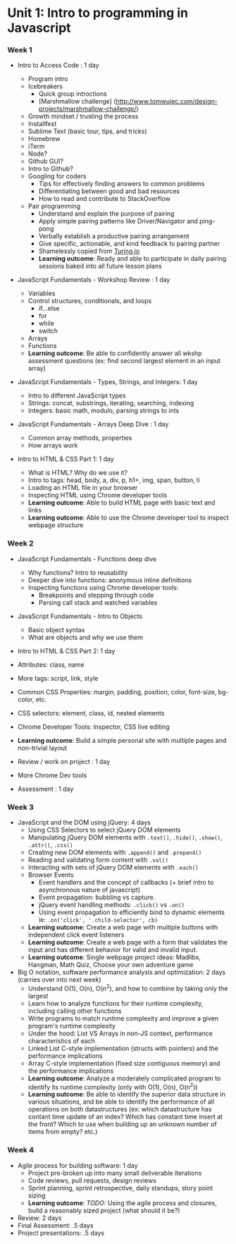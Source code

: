 # Unit 1: Intro to programming in Javascript


### Week 1

- Intro to Access Code : 1 day
  - Program intro
  - Icebreakers
    - Quick group introctions 
    - [Marshmallow challenge] (http://www.tomwujec.com/design-projects/marshmallow-challenge/)
  - Growth mindset / trusting the process 
  - Installfest
   - Sublime Text (basic tour, tips, and tricks)
   - Homebrew
   - iTerm
   - Node? 
   - Github GUI?
  - Intro to Github?
  - Googling for coders
    - Tips for effectively finding answers to common problems 
    - Differentiating between good and bad resources
    - How to read and contribute to StackOverflow
  - Pair programming
    - Understand and explain the purpose of pairing
    - Apply simple pairing patterns like Driver/Navigator and ping-pong
    - Verbally establish a productive pairing arrangement
    - Give specific, actionable, and kind feedback to pairing partner
    - Shamelessly copied from [Turing.io](https://github.com/turingschool/lesson_plans/blob/master/ruby_01-object_oriented_programming_with_ruby/pairing_patterns.markdown)
    - **Learning outcome**: Ready and able to participate in daily pairing sessions baked into all future lesson plans


- JavaScript Fundamentals - Workshop Review : 1 day
  - Variables
  - Control structures, conditionals, and loops
    - if...else
    - for
    - while
    - switch
  - Arrays
  - Functions
   - **Learning outcome**: Be able to confidently answer all wkshp assessment questions (ex: find second largest element in an input array)

- JavaScript Fundamentals - Types, Strings, and Integers: 1 day
  - Intro to different JavaScript types
  - Strings: concat, substrings, iterating, searching, indexing
  - Integers: basic math, modulo, parsing strings to ints

- JavaScript Fundamentals - Arrays Deep Dive : 1 day
  - Common array methods, properties
  - How arrays work 

- Intro to HTML & CSS Part 1: 1 day 
  - What is HTML? Why do we use it?
  - Intro to tags: head, body, a, div, p, h1+, img, span, button, li
  - Loading an HTML file in your browser
  - Inspecting HTML using Chrome developer tools
  - **Learning outcome**: Able to build HTML page with basic text and links
  - **Learning outcome**: Able to use the Chrome developer tool to inspect webpage structure



### Week 2

- JavaScript Fundamentals - Functions deep dive
  - Why functions? Intro to reusability 
  - Deeper dive into functions: anonymous inline definitions
  - Inspecting functions using Chrome developer tools:
    - Breakpoints and stepping through code
    - Parsing call stack and watched variables

- JavaScript Fundamentals - Intro to Objects
  - Basic object syntax
  - What are objects and why we use them
 
- Intro to HTML & CSS Part 2: 1 day
 - Attributes: class, name
 - More tags: script, link, style
 - Common CSS Properties: margin, padding, position, color, font-size, bg-color, etc.
 - CSS selectors: element, class, id, nested elements
 - Chrome Developer Tools: Inspector, CSS live editing
 - **Learning outcome**: Build a simple personal site with multiple pages and non-trivial layout

- Review / work on project : 1 day
 - More Chrome Dev tools

- Assessment : 1 day
  

### Week 3

- JavaScript and the DOM using jQuery: 4 days
  - Using CSS Selectors to select jQuery DOM elements
  - Manipulating jQuery DOM elements with `.text()`, `.hide()`, `.show()`, `.attr()`, `.css()`
  - Creating new DOM elements with `.append()` and `.prepend()`
  - Reading and validating form content with `.val()`
  - Interacting with sets of jQuery DOM elements with `.each()`
  - Browser Events
    - Event handlers and the concept of callbacks (+ brief intro to asynchronous nature of javascript)
    - Event propagation: bubbling vs capture.
    - jQuery event handling methods: `.click()` vs `.on()`
    - Using event propagation to efficiently bind to dynamic elements ie: `.on('click', '.child-selector', cb)`
  - **Learning outcome**: Create a web page with multiple buttons with independent click event listeners
  - **Learning outcome**: Create a web page with a form that validates the input and has different behavior for valid and invalid input.
  - **Learning outcome**: Single webpage project ideas: Madlibs, Hangman, Math Quiz, Choose your own adventure game
- Big O notation, software performance analysis and optimization: 2 days (carries over into next week)
  - Understand O(1), O(n), O(n<sup>2</sup>), and how to combine by taking only the largest
  - Learn how to analyze functions for their runtime complexity, including calling other functions
  - Write programs to match runtime complexity and improve a given program's runtime complexity
  - Under the hood: List VS Arrays in non-JS context, performance characteristics of each
  - Linked List C-style implementation (structs with pointers) and the performance implications
  - Array C-style implementation (fixed size contiguous memory) and the performance implications
  - **Learning outcome**: Analyze a moderately complicated program to identify its runtime complexity (only with O(1), O(n), O(n<sup>2</sup>))
  - **Learning outcome**: Be able to identify the superior data structure in various situations, and be able to identify the performance of all operations on both datastructures (ex: which datastructure has contant time update of an index? Which has constant time insert at the front? Which to use when building up an unknown number of items from empty? etc.)


### Week 4

- Agile process for building software: 1 day
  - Project pre-broken up into many small deliverable iterations
  - Code reviews, pull requests, design reviews
  - Sprint planning, sprint retrospective, daily standups, story point sizing
  - **Learning outcome**: *TODO:* Using the agile process and closures, build a reasonably sized project (what should it be?)
- Review: 2 days
- Final Assessment: .5 days
- Project presentations: .5 days

